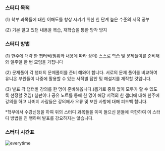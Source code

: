 ### **스터디 목적**

(1) 학부 과목들에 대한 이해도를 향상 시키기 위한 한 단계 높은 수준의 서적 공부

(2) 기본 알고 있던 내용을 복습, 재학습을 통한 망각 방지

### **스터디 방법**

(1) 한주에 대략 한 챕터씩(범위와 내용에 따라 상이) 스스로 학습 및 문제풀이를 준비해와 일주일 한 번 모임을 가집니다

(2) 문제풀이
각 챕터의 문제풀이를  준비 해와야 합니다. 서로의 문제 풀이를 비교하여 유니온 부원들이 나중에 활용할 수 있는 서적별 답안 및 해설지를 제작할 것입니다.

(3) 발표
각 챕터별 강의를 한 명이 준비해옵니다.(뽑기로 중복 없이 모두가 할 수 있도록 선정할 것임) 칠판이나 공유 노트를 통해 한 명이 해당 서적의 한 챕터에 대해 한주에 강의를 하고 나머지 사람들은 강의에사 오류 및 보완 사항에 대해 피드백 합니다.

  *학부에서 수강신청을 하여 위의 스터디 과목들을 이미 들으신 분들에 국한하여 이 스터디 방법을 진  행하며 발표를 강요하지는 않습니다.
  
### **스터디 시간표**
![everytime](https://github.com/user-attachments/assets/3679e06f-056c-4025-96a9-b3d7bd5546bc)
